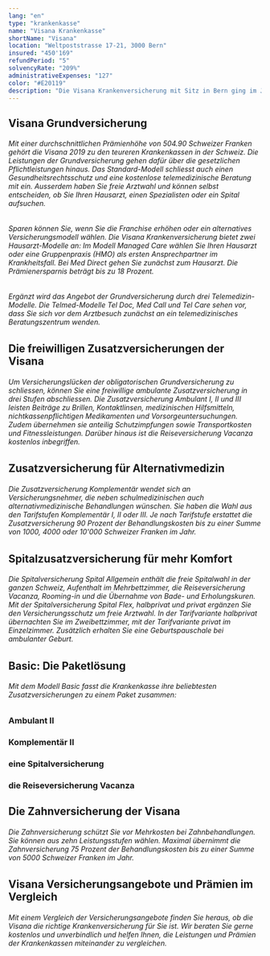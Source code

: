 ```yaml
---
lang: "en"
type: "krankenkasse"
name: "Visana Krankenkasse"
shortName: "Visana"
location: "Weltpoststrasse 17-21, 3000 Bern"
insured: "450'169"
refundPeriod: "5"
solvencyRate: "209%"
administrativeExpenses: "127"
color: "#E20119"
description: "Die Visana Krankenversicherung mit Sitz in Bern ging im Jahr 1996 aus dem Zusammenschluss der Versicherer KKB, Grütli und Evidenzia hervor. Sie zählt aktuell 698'000 Versicherungsnehmer in der obligatorischen Grundversicherung, das entspricht einem Marktanteil von 7,3 Prozent. Der Prämienertrag beläuft sich auf rund 3,3 Milliarden Schweizer Franken. Neben der Grundversicherung bietet die Krankenkasse auch diverse freiwillige Zusatzversicherungen an."
---
```


## Visana Grundversicherung

###### Mit einer durchschnittlichen Prämienhöhe von 504.90 Schweizer Franken gehört die Visana 2019 zu den teureren Krankenkassen in der Schweiz. Die Leistungen der Grundversicherung gehen dafür über die gesetzlichen Pflichtleistungen hinaus. Das Standard-Modell schliesst auch einen Gesundheitsrechtsschutz und eine kostenlose telemedizinische Beratung mit ein. Ausserdem haben Sie freie Arztwahl und können selbst entscheiden, ob Sie Ihren Hausarzt, einen Spezialisten oder ein Spital aufsuchen.

###### Sparen können Sie, wenn Sie die Franchise erhöhen oder ein alternatives Versicherungsmodell wählen. Die Visana Krankenversicherung bietet zwei Hausarzt-Modelle an: Im Modell Managed Care wählen Sie Ihren Hausarzt oder eine Gruppenpraxis (HMO) als ersten Ansprechpartner im Krankheitsfall. Bei Med Direct gehen Sie zunächst zum Hausarzt. Die Prämienersparnis beträgt bis zu 18 Prozent.

###### Ergänzt wird das Angebot der Grundversicherung durch drei Telemedizin-Modelle. Die Telmed-Modelle Tel Doc, Med Call und Tel Care sehen vor, dass Sie sich vor dem Arztbesuch zunächst an ein telemedizinisches Beratungszentrum wenden.

## Die freiwilligen Zusatzversicherungen der Visana

###### Um Versicherungslücken der obligatorischen Grundversicherung zu schliessen, können Sie eine freiwillige ambulante Zusatzversicherung in drei Stufen abschliessen. Die Zusatzversicherung Ambulant I, II und III leisten Beiträge zu Brillen, Kontaktlinsen, medizinischen Hilfsmitteln, nichtkassenpflichtigen Medikamenten und Vorsorgeuntersuchungen. Zudem übernehmen sie anteilig Schutzimpfungen sowie Transportkosten und Fitnessleistungen. Darüber hinaus ist die Reiseversicherung Vacanza kostenlos inbegriffen.

## Zusatzversicherung für Alternativmedizin

###### Die Zusatzversicherung Komplementär wendet sich an Versicherungsnehmer, die neben schulmedizinischen auch alternativmedizinische Behandlungen wünschen. Sie haben die Wahl aus den Tarifstufen Komplementär I, II oder III. Je nach Tarifstufe erstattet die Zusatzversicherung 90 Prozent der Behandlungskosten bis zu einer Summe von 1000, 4000 oder 10'000 Schweizer Franken im Jahr.

## Spitalzusatzversicherung für mehr Komfort

###### Die Spitalversicherung Spital Allgemein enthält die freie Spitalwahl in der ganzen Schweiz, Aufenthalt im Mehrbettzimmer, die Reiseversicherung Vacanza, Rooming-in und die Übernahme von Bade- und Erholungskuren. Mit der Spitalversicherung Spital Flex, halbprivat und privat ergänzen Sie den Versicherungsschutz um freie Arztwahl. In der Tarifvariante halbprivat übernachten Sie im Zweibettzimmer, mit der Tarifvariante privat im Einzelzimmer. Zusätzlich erhalten Sie eine Geburtspauschale bei ambulanter Geburt.

## Basic: Die Paketlösung

###### Mit dem Modell Basic fasst die Krankenkasse ihre beliebtesten Zusatzversicherungen zu einem Paket zusammen:

### Ambulant II

### Komplementär II

### eine Spitalversicherung

### die Reiseversicherung Vacanza

## Die Zahnversicherung der Visana

###### Die Zahnversicherung schützt Sie vor Mehrkosten bei Zahnbehandlungen. Sie können aus zehn Leistungsstufen wählen. Maximal übernimmt die Zahnversicherung 75 Prozent der Behandlungskosten bis zu einer Summe von 5000 Schweizer Franken im Jahr.

## Visana Versicherungsangebote und Prämien im Vergleich

###### Mit einem Vergleich der Versicherungsangebote finden Sie heraus, ob die Visana die richtige Krankenversicherung für Sie ist. Wir beraten Sie gerne kostenlos und unverbindlich und helfen Ihnen, die Leistungen und Prämien der Krankenkassen miteinander zu vergleichen.

